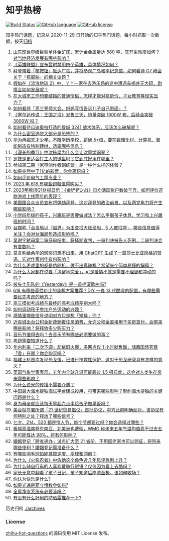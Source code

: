 # 知乎热榜
[![Build Status](https://github.com/ToWeLong/zhihu-hot-questions/workflows/CI/badge.svg)](https://github.com/ToWeLong/zhihu-hot-questions/actions)
[![GitHub language](https://img.shields.io/badge/language-golang-orange.svg)](https://golang.org/)
[![GitHub license](https://img.shields.io/github/license/ToWeLong/zhihu-hot-questions)](https://github.com/ToWeLong/zhihu-hot-questions/blob/main/LICENSE)

知乎热门话题，记录从 2020-11-29 日开始的知乎热门话题。每小时抓取一次数据，按天[归档](./archives)

<!-- BEGIN -->

1. [山东现世界级巨型单体金矿床，累计金金属量达 580 吨，其开采难度如何？对当地经济发展有哪些影响？](https://www.zhihu.com/question/601844155)
1. [《英雄联盟》宣布暂时禁用四个英雄，具体情况如何？](https://www.zhihu.com/question/601673469)
1. [拜登带着「核按钮」抵达广岛，并将参观广岛和平纪念馆，如何看待 G7 峰会关于「核威胁」的相关议题？](https://www.zhihu.com/question/601879031)
1. [假如在《流浪地球 2》中，丫丫一家在去游乐场的途中遭遇车祸并无大碍，剧情会如何发展呢？](https://www.zhihu.com/question/599453329)
1. [在大城市工作想要结婚的普通情侣，怎样才能对抗房价、子女教育等现实压力？](https://www.zhihu.com/question/599386261)
1. [如何看待「高三誓师大会，妈妈写信告诉儿子自己患癌」？](https://www.zhihu.com/question/601454464)
1. [《塞尔达传说：王国之泪》发售三天，销量突破 1000W 套，后续会突破 3000W 吗？](https://www.zhihu.com/question/601615671)
1. [如何看待瓜迪奥拉打造的曼城 3241 战术体系，应该怎么破解呢？](https://www.zhihu.com/question/601826574)
1. [为什么密室逃脱大部分是恐怖的？](https://www.zhihu.com/question/356195084)
1. [华为再招天才少年，不限学历学校，薪酬 5+倍，要在数理化材、计算机、智能制造有特别建树，透露哪些信息？](https://www.zhihu.com/question/601878395)
1. [《漫长的季节》中沈栋梁为什么会让沈墨学钢琴？](https://www.zhihu.com/question/600856138)
1. [罗技是更适合打工人的键盘吗？它到底好用在哪里？](https://www.zhihu.com/question/601293850)
1. [参加第二期「家电创作者训练营」是一种什么样的体验？](https://www.zhihu.com/question/601878987)
1. [如果突然中了1亿的彩票，你会离职吗？](https://www.zhihu.com/question/592430203)
1. [如何评价电气工程专业？](https://www.zhihu.com/question/446719524)
1. [2023 年 618 有哪些跑鞋值得购买？](https://www.zhihu.com/question/600008443)
1. [2023年腾讯Q1财报显示：《金铲铲之战》日均活跃账户数破千万，如何评价这款游戏上线两年的表现？](https://www.zhihu.com/question/601696479)
1. [美国国会众议员宣布将弹劾拜登，这对拜登的政治前景、以及两党角力将产生哪些影响？](https://www.zhihu.com/question/601850171)
1. [小学四年级的孩子，兴趣班是否要做减法？怎么平衡孩子休息、学习和上兴趣班的时间？](https://www.zhihu.com/question/595901575)
1. [台媒称「台当局以『越界』为由查扣大陆渔船，5 人被扣押」，哪些信息值得关注？会对台海局势造成影响吗？](https://www.zhihu.com/question/601690312)
1. [吴谢宇弑母案二审庭审结束，将择期宣判，一审判决被告人死刑，二审判决会有变数吗？](https://www.zhihu.com/question/601832243)
1. [莫言称给余华的颁奖词想不出来，用 ChatGPT 生成了一篇莎士比亚风格的赞语，它对作家创作有何影响？](https://www.zhihu.com/question/601474371)
1. [为什么游戏里的都是伪随机，做不出真随机？希望来个简单易懂的解释？](https://www.zhihu.com/question/432127454)
1. [为什么大家都在说要「清醒地恋爱」，可是爱情不就是需要不理智和冲动的吗？](https://www.zhihu.com/question/599386039)
1. [披头士乐队的《Yesterday》是一首摇滚歌曲吗?](https://www.zhihu.com/question/600634045)
1. [618 有哪些高性价比的装机方案推荐？DIY 一套 13 代酷睿的配置，有哪些需要优先考虑的地方？](https://www.zhihu.com/question/601755339)
1. [高三模拟考成绩与最终的高考成绩差别大吗？](https://www.zhihu.com/question/601852804)
1. [如何调动孩子参加户外运动的兴趣？](https://www.zhihu.com/question/553967195)
1. [感情里哪些信号说明对方只是想「短择」你？](https://www.zhihu.com/question/599386419)
1. [近百城出台公积金新政驰援住房消费，允许公积金直接用于买房首付，会带来哪些影响？将释放多少购买力？](https://www.zhihu.com/question/601830940)
1. [音乐节值得去吗？去音乐节有哪些必须要做的事？](https://www.zhihu.com/question/592172571)
1. [考研需要知道什么？](https://www.zhihu.com/question/305966486)
1. [年内利率「二次下调」却依旧火爆，多网点仅 1 小时就售罄，储蓄国债究竟「香」在哪？你会购买吗？](https://www.zhihu.com/question/601846725)
1. [福建上杭首次发现恐龙蛋，已进行抢救性保护，这对于恐龙研究具有怎样的意义？](https://www.zhihu.com/question/601870774)
1. [英国气象学家表示，五年内全球升温可能超过 1.5 摄氏度，这会对人类生存带来哪些影响？](https://www.zhihu.com/question/601680032)
1. [为什么说光的传播不需要介质？](https://www.zhihu.com/question/531734213)
1. [中国最大海水提铀海试平台建成投用，将带来哪些影响？制约海水提铀的关键问题是什么？](https://www.zhihu.com/question/601537331)
1. [身为母亲就应该每天早起六点半给孩子做早饭吗？](https://www.zhihu.com/question/61725486)
1. [美台拟签署所谓「21 世纪贸易倡议」首批协议，中方此前明确反对，该协议有何特别之处？释放了哪些信号？](https://www.zhihu.com/question/601876912)
1. [七夕、214、520 都是情人节，每个节都要过吗？你会选择过哪些？](https://www.zhihu.com/question/601914333)
1. [极端高温席卷东南亚，北美洲也遭殃，WMO 称未来五年气温均值高于过去五年可能性达 98%，将有何影响？](https://www.zhihu.com/question/601881655)
1. [婚姻登记「跨省通办」试点扩大至 21 省份，不用回老家也可以领证，将带来哪些便利？婚姻登记需准备什么？](https://www.zhihu.com/question/601676196)
1. [有哪些羽毛球拍能兼顾速度、杀球和网前？](https://www.zhihu.com/question/599177231)
1. [为什么《火影忍者》中佐助这个角色近几年风评急剧上升？](https://www.zhihu.com/question/600586966)
1. [为什么骑自行车的人喜欢戴骑行眼镜？仅仅因为看上去酷吗？](https://www.zhihu.com/question/601414314)
1. [家长无意中翻看了孩子日记，孩子知道后崩溃至极，该如何收场？](https://www.zhihu.com/question/595161559)
1. [你认为快乐是什么?](https://www.zhihu.com/question/601549589)
1. [如果光速是葛立恒数会如何?](https://www.zhihu.com/question/598542678)
1. [全屋净水系统有必要装吗？](https://www.zhihu.com/question/484448539)
1. [有没有什么好用的防晒霜推荐一下?](https://www.zhihu.com/question/599629586)

<!-- END -->

历史归档 [./archives](./archives)


### License
[zhihu-hot-questions](https://github.com/towelong/zhihu-hot-questions) 的源码使用 MIT License 发布。